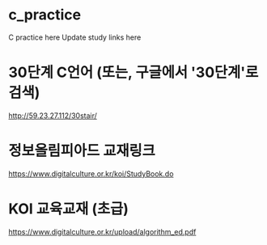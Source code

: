 # c_practice

C practice here
Update study links here

# 30단계 C언어 (또는, 구글에서 '30단계'로 검색)
http://59.23.27.112/30stair/

# 정보올림피아드 교재링크
https://www.digitalculture.or.kr/koi/StudyBook.do

# KOI 교육교재 (초급)
https://www.digitalculture.or.kr/upload/algorithm_ed.pdf
